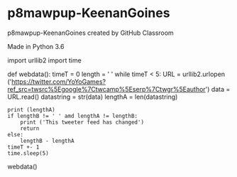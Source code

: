 # p8mawpup-KeenanGoines
p8mawpup-KeenanGoines created by GitHub Classroom

Made in Python 3.6

import urllib2 
import time

def webdata(): 
timeT = 0 
length = ' ' 
while timeT < 5: 
URL = urllib2.urlopen ('https://twitter.com/YoYoGames?ref_src=twsrc%5Egoogle%7Ctwcamp%5Eserp%7Ctwgr%5Eauthor') 
data = URL.read() 
datastring = 
str(data) 
lengthA = len(datastring)

	print (lengthA)
	if lengthB != ' ' amd lengthA != lengthB:
		print ('This tweeter feed has changed')
		return
	else:
		lengthB - lengthA
	timeT +- 1
	time.sleep(5)
webdata()
